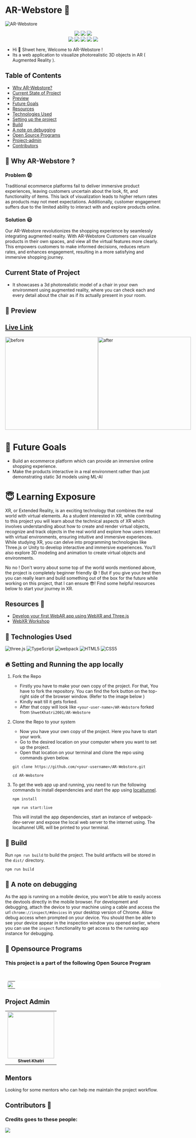 # AR-Webstore 🚀

![AR-Webstore](https://socialify.git.ci/ShwetKhatri2001/AR-Webstore/image?description=1&descriptionEditable=Webstore%20of%20photorealistic%20%0A3D%20digital%20objects%20in%20AR%20&font=Source%20Code%20Pro&forks=1&issues=1&name=1&owner=1&pattern=Floating%20Cogs&pulls=1&stargazers=1&theme=Dark)
<p align="center">
<img src="https://forthebadge.com/images/badges/built-with-love.svg" />
<img src="https://forthebadge.com/images/badges/uses-brains.svg" />
<img src="https://forthebadge.com/images/badges/powered-by-responsibility.svg" />
 <br>
 <img src="https://img.shields.io/github/repo-size/ShwetKhatri2001/AR-Webstore?style=for-the-badge" />
  <img src="https://img.shields.io/github/issues-closed-raw/ShwetKhatri2001/AR-Webstore?style=for-the-badge" />
  <img src="https://img.shields.io/github/issues-pr-closed-raw/ShwetKhatri2001/AR-Webstore?style=for-the-badge" />
  <img src="https://img.shields.io/github/contributors/ShwetKhatri2001/AR-Webstore?style=for-the-badge" />
  <img src="https://img.shields.io/github/last-commit/ShwetKhatri2001/AR-Webstore?style=for-the-badge" />
 </p>

- Hi 👋 Shwet here, Welcome to AR-Webstore !
- Its a web application to visualize photorealistic 3D objects in AR ( Augmented Reality ).

## Table of Contents

 - [Why AR-Webstore?](#why)
 - [Current State of Project](#current)
 - [Preview](#preview)
 - [Future Goals](#goals)
 - [Resources](#resources)
 - [Technologies Used](#tech)
 - [Setting up the project](#setup)
 - [Build](#build)
 - [A note on debugging](#debug)
 - [Open Source Programs](#open-source)
 - [Project-admin](#project-admin)
 - [Contributors](#contributors)
  
<a name="why"></a>
## 🤔 Why AR-Webstore ? 

  ### Problem 😧
Traditional ecommerce platforms fail to deliver immersive product experiences, leaving customers uncertain about the look, fit, and functionality of items. This lack of visualization leads to higher return rates as products may not meet expectations. Additionally, customer engagement suffers due to the limited ability to interact with and explore products online.

  ### Solution 😃
Our AR-Webstore revolutionizes the shopping experience by seamlessly integrating augmented reality. With AR-Webstore Customers can visualize products in their own spaces, and view all the virtual features more clearly. This empowers customers to make informed decisions, reduces return rates, and enhances engagement, resulting in a more satisfying and immersive shopping journey.

<a id="current"></a>
## Current State of Project
- It showcases a 3d photorealistic model of a chair in your own environment using augmented reality, where you can check each and every detail about the chair as if its actually present in your room.
</div>
<a name="preview"></a>

## 👀 Preview

## [Live Link](https://ar-webstore.netlify.app/)

<div style="display:flex;">
  <img src="https://user-images.githubusercontent.com/56475750/220354002-de05a051-8cf1-41ea-9a40-fe84d37fae5b.jpeg" 
            alt="before" width="300"/>
  <img src="https://user-images.githubusercontent.com/56475750/220354044-a4730f02-52df-41d5-b54c-077043f56456.jpeg" 
            alt="after" width="300"/>
</div>
<a name="goals"></a>

# 🤩 Future Goals

- Build an ecommerce platform which can provide an immersive online shopping experience.
- Make the products interactive in a real environment rather than just demonstrating static 3d models using ML-AI

# 😇 Learning Exposure

XR, or Extended Reality, is an exciting technology that combines the real world with virtual elements. As a student interested in XR, while contributing to this project you will learn about the technical aspects of XR which involves understanding about how to create and render virtual objects, recognize and track objects in the real world and explore how users interact with virtual environments, ensuring intuitive and immersive experiences. While studying XR, you can delve into programming technologies like Three.js or Unity to develop interactive and immersive experiences. You'll also explore 3D modeling and animation to create virtual objects and environments.

No no ! Don't worry about some top of the world words mentioned above, the project is completely beginner friendly 😅 ! But if you give your best then you can really learn and build something out of the box for the future while working on this project, that I can ensure 😎! Find some helpful resources below to start your journey in XR.

<a name="resources"></a>
## Resources 🙌
- [Develop your first WebAR app using WebXR and Three.js](https://codemaker2016.medium.com/develop-your-first-webar-app-using-webxr-and-three-js-7a437cb00a92)
- [WebXR Workshop](https://www.youtube.com/watch?v=gAzIkjkJSzM)
<a name="tech"></a>

## 🧰 Technologies Used

![three.js](https://img.shields.io/badge/three.js-000000.svg?style=for-the-badge&logo=three.js&logoColor=white)
![TypeScript](https://img.shields.io/badge/typescript-%23007ACC.svg?style=for-the-badge&logo=typescript&logoColor=white)
![webpack](https://img.shields.io/badge/Webpack-1C78C0.svg?style=for-the-badge&logo=Webpack&logoColor=white)
![HTML5](https://img.shields.io/badge/HTML5-E34F26?style=for-the-badge&logo=html5&logoColor=white)
![CSS5](https://img.shields.io/badge/CSS3-1572B6?style=for-the-badge&logo=css3&logoColor=white)

<a name="setup"></a>
## 🔥 Setting and Running the app locally

1. Fork the Repo
   - Firstly you have to make your own copy of the project. For that, You have to fork the repository. You can find the fork button on the top-right side of the browser window. (Refer to the image below )
   - Kindly wait till it gets forked.
   - After that copy will look like `<your-user-name>/AR-Webstore` forked from `ShwetKhatri2001/AR-Webstore`
  
2. Clone the Repo to your system
    - Now you have your own copy of the project. Here you have to start your work.
    - Go to the desired location on your computer where you want to set up the project.
    - Open that location on your terminal and clone the repo using commands given below.
  
    ```
    git clone https://github.com/<your-username>/AR-Webstore.git
    ```
    ```
    cd AR-Webstore
    ``` 
3. To get the web app up and running, you need to run the following commands to install dependencies and start the app using [localtunnel](https://github.com/localtunnel/localtunnel).
    ```
    npm install
    ```
    ```
    npm run start:live
    ```

    This will install the app dependencies, start an instance of webpack-dev-server and expose the local web server to the internet using. The localtunnel URL will be printed to your terminal.
<a name="build"></a>
## 🧰 Build

Run `npm run build` to build the project. The build artifacts will be stored in the `dist/` directory.

```
npm run build
```
<a name="debug"></a>
## 📝 A note on debugging

As the app is running on a mobile device, you won't be able to easily access the devtools directly in the mobile browser. For development and debugging, attach the device to your machine using a cable and access the url `chrome://inspect/#devices` in your desktop version of Chrome. Allow debug access when prompted on your device. You should then be able to see your device appear in the inspection window you opened earlier, where you can use the `inspect` functionality to get access to the running app instance for debugging.

<a name="open-source"></a>
## 📌 Opensource Programs

### This project is a part of the following Open Source Program

<br>

<table style="width:100%;background-color:white;border-radius:30px;">
    <tr>
     <td>
      <center>
        <a href="https://gssoc.girlscript.tech/"><img src="https://github.com/ShwetKhatri2001/AR-Webstore/assets/56475750/a9f04517-1e99-4d6c-be13-05f02387fe7e"></img></a>
      </center>
     </td>
   </tr>
</table>

<a name="project-admin"></a>
## Project Admin 
<table>
        <tr>
            <td align="center"><a href="https://github.com/ShwetKhatri2001"><img alt=""
                        src="https://avatars.githubusercontent.com/u/56475750?v=4" width="150px;" height="150px;"><br><sub><b> Shwet Khatri
                        </b></sub></a><br></td> </a></td>
</table>

## Mentors
Looking for some mentors who can help me maintain the project workflow.

<a name="contributors"><a/>
  
## Contributors 🎇

### Credits goes to these people:

<a href="https://github.com/ShwetKhatri2001/AR-Webstore/graphs/contributors">
   <img src="https://contrib.rocks/image?repo=ShwetKhatri2001/AR-Webstore" />
</a>


